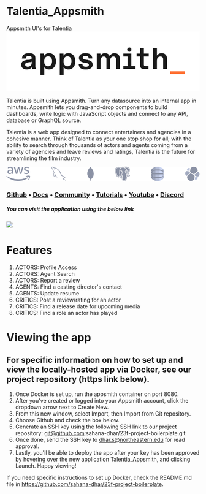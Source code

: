 # Talentia_Appsmith
Appsmith UI's for Talentia
![](https://raw.githubusercontent.com/appsmithorg/appsmith/release/static/appsmith_logo_primary.png)

Talentia is built using Appsmith. Turn any datasource into an internal app in minutes. Appsmith lets you drag-and-drop components to build dashboards, write logic with JavaScript objects and connect to any API, database or GraphQL source.

Talentia is a web app designed to connect entertainers and agencies in a cohesive manner. Think of Talentia as your one stop shop for all; with the ability to search through thousands of actors and agents coming from a variety of agencies and leave reviews and ratings, Talentia is the future for streamlining the film industry.

![](https://raw.githubusercontent.com/appsmithorg/appsmith/release/static/images/integrations.png)

### [Github](https://github.com/appsmithorg/appsmith) • [Docs](https://docs.appsmith.com/?utm_source=github&utm_medium=social&utm_content=appsmith_docs&utm_campaign=null&utm_term=appsmith_docs) • [Community](https://community.appsmith.com/) • [Tutorials](https://github.com/appsmithorg/appsmith/tree/update/readme#tutorials) • [Youtube](https://www.youtube.com/appsmith) • [Discord](https://discord.gg/rBTTVJp)

##### You can visit the application using the below link

###### [![](https://assets.appsmith.com/git-sync/Buttons.svg)](http://localhost:8080/app/talentia-appsmith/home-662179e1602d03280b1d0965?branch=release)

# Features
1. ACTORS: Profile Access
2. ACTORS: Agent Search
3. ACTORS: Report a review
4. AGENTS: Find a casting director's contact
5. AGENTS: Update resume
6. CRITICS: Post a review/rating for an actor
7. CRITICS: Find a release date for upcoming media
8. CRITICS: Find a role an actor has played

# Viewing the app
## For specific information on how to set up and view the locally-hosted app via Docker, see our project repository (https link below).
1. Once Docker is set up, run the appsmith container on port 8080.
2. After you've created or logged into your Appsmith account, click the dropdown arrow next to Create New.
3. From this new window, select Import, then Import from Git repository.
4. Choose Github and check the box below.
5. Generate an SSH key using the following SSH link to our project repository: git@github.com:sahana-dhar/23f-project-boilerplate.git
6. Once done, send the SSH key to dhar.s@northeastern.edu for read approval.
7. Lastly, you'll be able to deploy the app after your key has been approved by hovering over the new application Talentia_Appsmith, and clicking Launch. Happy viewing!

If you need specific instructions to set up Docker, check the README.md file in https://github.com/sahana-dhar/23f-project-boilerplate.
